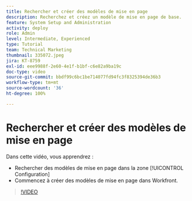 ```yaml
---
title: Rechercher et créer des modèles de mise en page
description: Recherchez et créez un modèle de mise en page de base.
feature: System Setup and Administration
activity: deploy
role: Admin
level: Intermediate, Experienced
type: Tutorial
team: Technical Marketing
thumbnail: 335072.jpeg
jira: KT-8759
exl-id: eee9988f-2e60-4e1f-b1bf-c6e82a9ba19c
doc-type: video
source-git-commit: bbdf99c6bc1be714077fd94fc3f8325394de36b3
workflow-type: tm+mt
source-wordcount: '36'
ht-degree: 100%

---
```


# Rechercher et créer des modèles de mise en page

Dans cette vidéo, vous apprendrez :

* Rechercher des modèles de mise en page dans la zone [!UICONTROL Configuration]
* Commencez à créer des modèles de mise en page dans Workfront.

>[!VIDEO](https://video.tv.adobe.com/v/3413108/?quality=12&learn=on&enablevpops=1&captions=fre_fr)
